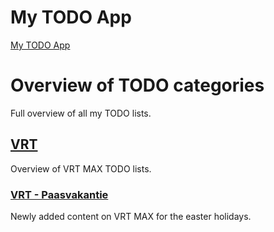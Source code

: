 # My TODO App

[My TODO App](https://draakierules.github.io/Todo/)

# Overview of TODO categories
Full overview of all my TODO lists.

## [VRT](https://draakierules.github.io/Todo/vrt/)
Overview of VRT MAX TODO lists.

### [VRT - Paasvakantie](https://draakierules.github.io/Todo/vrt/vrt-paasvakantie)
Newly added content on VRT MAX for the easter holidays.
